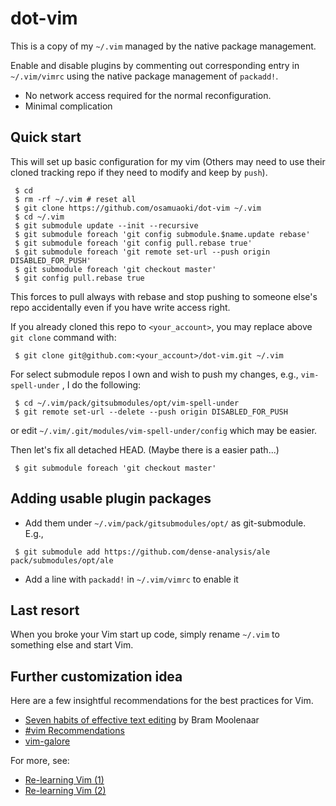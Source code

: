 # dot-vim

This is a copy of my `~/.vim` managed by the native package management.

Enable and disable plugins by commenting out corresponding entry
in `~/.vim/vimrc` using the native package management of `packadd!`.

* No network access required for the normal reconfiguration.
* Minimal complication

## Quick start

This will set up basic configuration for my vim (Others may need to use
their cloned tracking repo if they need to modify and keep by `push`).

```
 $ cd
 $ rm -rf ~/.vim # reset all
 $ git clone https://github.com/osamuaoki/dot-vim ~/.vim
 $ cd ~/.vim
 $ git submodule update --init --recursive
 $ git submodule foreach 'git config submodule.$name.update rebase'
 $ git submodule foreach 'git config pull.rebase true'
 $ git submodule foreach 'git remote set-url --push origin DISABLED_FOR_PUSH'
 $ git submodule foreach 'git checkout master'
 $ git config pull.rebase true
```

This forces to pull always with rebase and stop pushing to someone
else's repo accidentally even if you have write access right.

If you already cloned this repo to `<your_account>`, you may replace
above `git clone` command with:

```
 $ git clone git@github.com:<your_account>/dot-vim.git ~/.vim
```

For select submodule repos I own and wish to push my changes, e.g.,
`vim-spell-under` , I do the following:

```
 $ cd ~/.vim/pack/gitsubmodules/opt/vim-spell-under
 $ git remote set-url --delete --push origin DISABLED_FOR_PUSH

```

or edit `~/.vim/.git/modules/vim-spell-under/config` which may be easier.


Then let's fix all detached HEAD.  (Maybe there is a easier path...)

```
 $ git submodule foreach 'git checkout master'
```

## Adding usable plugin packages

* Add them under `~/.vim/pack/gitsubmodules/opt/` as git-submodule.
  E.g.,

```
 $ git submodule add https://github.com/dense-analysis/ale pack/submodules/opt/ale
```

* Add a line with `packadd!` in `~/.vim/vimrc` to enable it

##  Last resort

When you broke your Vim start up code, simply rename `~/.vim` to
something else and start Vim.

## Further customization idea

Here are a few insightful recommendations for the best practices for
Vim.

* [Seven habits of effective text editing](https://www.moolenaar.net/habits.html) by Bram Moolenaar
* [#vim Recommendations](https://www.vi-improved.org/recommendations/)
* [vim-galore](https://github.com/mhinz/vim-galore)

For more, see:
* [Re-learning Vim (1)](https://osamuaoki.github.io/en/2019/09/17/vim-learn-1/)
* [Re-learning Vim (2)](https://osamuaoki.github.io/en/2019/09/24/vim-learn-2/)


<!-- vim: set sts=2 sw=2 expandtab ai si tw=72: -->
